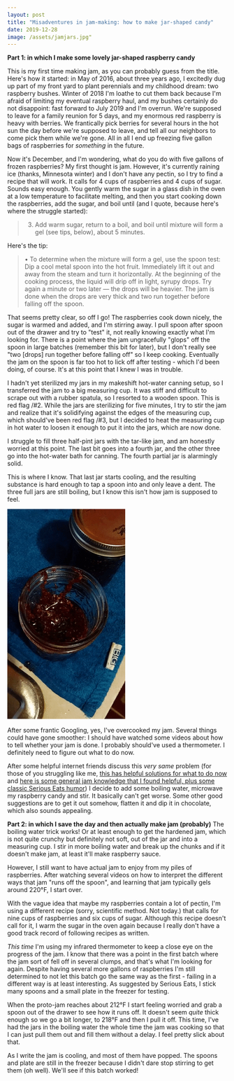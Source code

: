 ```yaml
---
layout: post
title: "Misadventures in jam-making: how to make jar-shaped candy"
date: 2019-12-28
image: /assets/jamjars.jpg"
---
```


**Part 1: in which I make some lovely jar-shaped raspberry candy**

This is my first time making jam, as you can probably guess from the title. Here's how it started: in May of 2016, about three years ago, I excitedly dug up part of my front yard to plant perennials and my childhood dream: two raspberry bushes. Winter of 2018 I'm loathe to cut them back because I'm afraid of limiting my eventual raspberry haul, and my bushes certainly do not disappoint: fast forward to July 2019 and I'm overrun. We're supposed to leave for a family reunion for 5 days, and my enormous red raspberry is heavy with berries. We frantically pick berries for several hours in the hot sun the day before we're supposed to leave, and tell all our neighbors to come pick them while we're gone. All in all I end up freezing five gallon bags of raspberries for _something_ in the future.

Now it's December, and I'm wondering, what do you do with five gallons of frozen raspberries? My first thought is jam. However, it's currently raining ice (thanks, Minnesota winter) and I don't have any pectin, so I try to find a recipe that will work. It calls for 4 cups of raspberries and 4 cups of sugar. Sounds easy enough. You gently warm the sugar in a glass dish in the oven at a low temperature to facilitate melting, and then you start cooking down the raspberries, add the sugar, and boil until (and I quote, because here's where the struggle started):

> 3. Add warm sugar, return to a boil, and boil until mixture will form a gel (see tips, below), about 5 minutes.

Here's the tip:

> • To determine when the mixture will form a gel, use the spoon test: Dip a cool metal spoon into the hot fruit. Immediately lift it out and away from the steam and turn it horizontally. At the beginning of the cooking process, the liquid will drip off in light, syrupy drops. Try again a minute or two later — the drops will be heavier. The jam is done when the drops are very thick and two run together before falling off the spoon.

That seems pretty clear, so off I go! The raspberries cook down nicely, the sugar is warmed and added, and I'm stirring away. I pull spoon after spoon out of the drawer and try to "test" it, not really knowing exactly what I'm looking for. There is a point where the jam ungracefully "glops" off the spoon in large batches (remember this bit for later), but I don't really see "two [drops] run together before falling off" so I keep cooking. Eventually the jam on the spoon is far too hot to lick off after testing - which I'd been doing, of course. It's at this point that I knew I was in trouble.

I hadn't yet sterilized my jars in my makeshift hot-water canning setup, so I transferred the jam to a big measuring cup. It was stiff and difficult to scrape out with a rubber spatula, so I resorted to a wooden spoon. This is red flag /#2. While the jars are sterilizing for five minutes, I try to stir the jam and realize that it's solidifying against the edges of the measuring cup, which should've been red flag /#3, but I decided to heat the measuring cup in hot water to loosen it enough to put it into the jars, which are now done.

I struggle to fill three half-pint jars with the tar-like jam, and am honestly worried at this point. The last bit goes into a fourth jar, and the other three go into the hot-water bath for canning. The fourth partial jar is alarmingly solid.

This is where I know. That last jar starts cooling, and the resulting substance is hard enough to tap a spoon into and only leave a dent. The three full jars are still boiling, but I know this isn't how jam is supposed to feel.

<img src="/assets/raspberrycandy.gif">

After some frantic Googling, yes, I've overcooked my jam. Several things could have gone smoother: I should have watched some videos about how to tell whether your jam is done. I probably should've used a thermometer. I definitely need to figure out what to do now.

After some helpful internet friends discuss this _very same_ problem (for those of you struggling like me, [this has helpful solutions for what to do now](https://www.houzz.com/discussions/1956773/what-to-do-with-overdone-jam) and [here is some general jam knowledge that I found helpful, plus some classic Serious Eats humor](https://www.seriouseats.com/2014/08/jam-making-101-pectin-sugar-gel-point.html)) I decide to add some boiling water, microwave my raspberry candy and stir. It basically can't get worse. Some other good suggestions are to get it out somehow, flatten it and dip it in chocolate, which also sounds appealing.

**Part 2: in which I save the day and then actually make jam (probably)**
The boiling water trick works! Or at least enough to get the hardened jam, which is not quite crunchy but definitely not soft, out of the jar and into a measuring cup. I stir in more boiling water and break up the chunks and if it doesn't make jam, at least it'll make raspberry sauce.

However, I still want to have actual jam to enjoy from my piles of raspberries. After watching several videos on how to interpret the different ways that jam "runs off the spoon", and learning that jam typically gels around 220°F, I start over.

With the vague idea that maybe my raspberries contain a lot of pectin, I'm using a different recipe (sorry, scientific method. Not today.) that calls for nine cups of raspberries and six cups of sugar. Although this recipe doesn't call for it, I warm the sugar in the oven again because I really don't have a good track record of following recipes as written.

_This time_ I'm using my infrared thermometer to keep a close eye on the progress of the jam. I know that there was a point in the first batch where the jam sort of fell off in several clumps, and that's what I'm looking for again. Despite having several more gallons of raspberries I'm still determined to not let this batch go the same way as the first - failing in a different way is at least interesting. As suggested by Serious Eats, I stick many spoons and a small plate in the freezer for testing.

When the proto-jam reaches about 212°F I start feeling worried and grab a spoon out of the drawer to see how it runs off. It doesn't seem _quite_ thick enough so we go a bit longer, to 218°F and then I pull it off. This time, I've had the jars in the boiling water the whole time the jam was cooking so that I can just pull them out and fill them without a delay. I feel pretty slick about that.

As I write the jam is cooling, and most of them have popped. The spoons and plate are still in the freezer because I didn't dare stop stirring to get them (oh well). We'll see if this batch worked!
